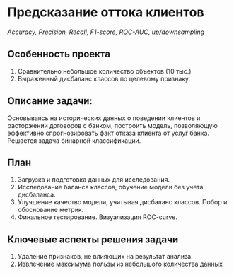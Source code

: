 # Предсказание оттока клиентов
*Accuracy, Precision, Recall, F1-score, ROC-AUC, up/downsampling*

## Особенность проекта
1. Сравнительно небольшое количество объектов (10 тыс.)
2. Выраженный дисбаланс классов по целевому признаку.

## Описание задачи:
Основываясь на исторических данных о поведении клиентов и расторжении договоров с банком, построить модель, позволяющую эффективно спрогнозировать факт отказа клиента от услуг банка.
Решается задача бинарной классификации.

## План
1. Загрузка и подготовка данных для исследования.
2. Исследование баланса классов, обучение модели без учёта дисбаланса.
3. Улучшение качество модели, учитывая дисбаланс классов. Побор и обоснование метрик.
4. Финальное тестирование. Визуализация ROC-curve.

## Ключевые аспекты решения задачи
1. Удаление признаков, не влияющих на результат анализа. 
2. Извлечение максимума пользы из небольшого количества данных



